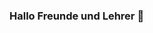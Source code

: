 ### Hallo Freunde und Lehrer :wave:
<!--
- :computer: Ich lerne gerade die Programmiersprache Python
- :trollface: Berufsbezeichnung: professioneller Trickster
- :iphone: kontaktiere mich in den sozialen Medien : IG (@ronarden666)
-->
